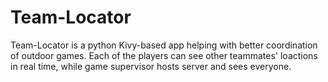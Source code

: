 # Team-Locator

Team-Locator is a python Kivy-based app helping with better coordination of outdoor games. Each of the players can see other teammates' loactions in real time, while game supervisor hosts server and sees everyone.

